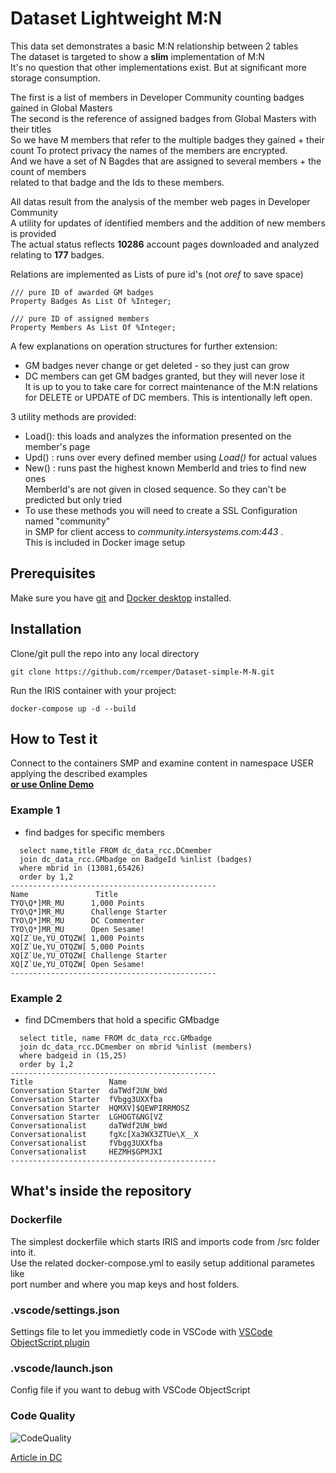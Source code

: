 # Dataset Lightweight M:N
This data set demonstrates a basic M:N relationship between 2 tables   
The dataset is targeted to show a **slim** implementation of M:N    
It's no question that other implementations exist. But at significant more storage consumption.

The first is a list of members in Developer Community counting badges gained in Global Masters   
The second is the reference of assigned badges from Global Masters with their titles   
So we have M members that refer to the multiple badges they gained + their count
To protect privacy the names of the members are encrypted.    
And we have a set of N Bagdes that are assigned to several members + the count of members   
related to that badge and the Ids to these members.   

All datas result from the analysis of the member web pages in Developer Community   
A utility for updates of ídentified members and the addition of new members is provided   
The actual status reflects **10286** account pages downloaded and analyzed relating to **177** badges.   

Relations are implemented as Lists of pure id's (not *oref* to save space)   
````
/// pure ID of awarded GM badges
Property Badges As List Of %Integer;

/// pure ID of assigned members
Property Members As List Of %Integer;
````

A few explanations on operation structures for further extension:   
- GM badges never change or get deleted - so they just can grow   
- DC members can get GM badges granted, but they will never lose it  
It is up to you to take care for correct maintenance of the M:N relations    
for DELETE or UPDATE of DC members. This is intentionally left open.   

3 utility methods are provided:   
- Load(): this loads and analyzes the information presented on the member's page     
- Upd() : runs over every defined member using *Load()* for actual values    
- New() : runs past the highest known MemberId and tries to find new ones  
MemberId's are not given in closed sequence. So they can't be predicted but only tried
- To use these methods you will need to create a SSL Configuration named "community"    
in SMP for client access to _community.intersystems.com:443_ .    
This is included in Docker image setup

## Prerequisites
Make sure you have [git](https://git-scm.com/book/en/v2/Getting-Started-Installing-Git) and [Docker desktop](https://www.docker.com/products/docker-desktop) installed.

## Installation 
Clone/git pull the repo into any local directory
```
git clone https://github.com/rcemper/Dataset-simple-M-N.git
```
Run the IRIS container with your project: 
```
docker-compose up -d --build
```
## How to Test it
Connect to the containers SMP and examine content in namespace USER   
applying the described examples      
**[or use Online Demo](https://lightweight-mn.demo.community.intersystems.com/csp/sys/%25CSP.Portal.Home.zen)**

### Example 1 
- find badges for specific members
```
  select name,title FROM dc_data_rcc.DCmember
  join dc_data_rcc.GMbadge on BadgeId %inlist (badges)
  where mbrid in (13081,65426) 
  order by 1,2
----------------------------------------------
Name               Title
TYO\Q*]MR_MU      1,000 Points
TYO\Q*]MR_MU      Challenge Starter
TYO\Q*]MR_MU      DC Commenter
TYO\Q*]MR_MU      Open Sesame!
XQ[Z`Ue,YU_OTQZW[ 1,000 Points
XQ[Z`Ue,YU_OTQZW[ 5,000 Points
XQ[Z`Ue,YU_OTQZW[ Challenge Starter
XQ[Z`Ue,YU_OTQZW[ Open Sesame!
----------------------------------------------
```
### Example 2
- find DCmembers that hold a specific GMbadge
```
  select title, name FROM dc_data_rcc.GMbadge
  join dc_data_rcc.DCmember on mbrid %inlist (members)
  where badgeid in (15,25)
  order by 1,2
----------------------------------------------
Title                 Name
Conversation Starter  daTWdf2UW_bWd
Conversation Starter  fVbgg3UXXfba
Conversation Starter  HQMXV]$QEWPIRRMOSZ
Conversation Starter  LGHOGT&NG[VZ
Conversationalist     daTWdf2UW_bWd
Conversationalist     fgXc[Xa3WX3ZTUe\X__X
Conversationalist     fVbgg3UXXfba
Conversationalist     HEZMH$GPMJXI
----------------------------------------------
```
## What's inside the repository
### Dockerfile
The simplest dockerfile which starts IRIS and imports code from /src folder into it.   
Use the related docker-compose.yml to easily setup additional parametes like     
port number and where you map keys and host folders.
### .vscode/settings.json   
Settings file to let you immedietly code in VSCode with [VSCode ObjectScript plugin](https://marketplace.visualstudio.com/items?itemName=daimor.vscode-objectscript)
###  .vscode/launch.json  
Config file if you want to debug with VSCode ObjectScript

### Code Quality 
![CodeQuality](https://raw.githubusercontent.com/rcemper/Dataset-Lightweight-M-N/master/CodeQuality.JPG) 

[Article in DC](https://community.intersystems.com/post/dataset-lightweight-mn)
